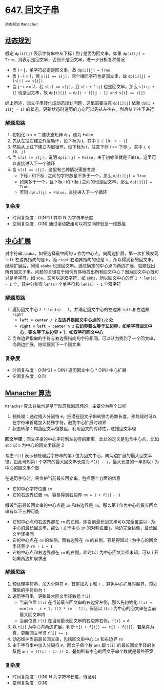 # [647. 回文子串](https://leetcode-cn.com/problems/palindromic-substrings/solution/hui-wen-zi-chuan-by-leetcode-solution/)

`动态规划` `Manacher`

## [动态规划](https://leetcode-cn.com/problems/palindromic-substrings/solution/shu-ju-jie-gou-he-suan-fa-dong-tai-gui-h-3bms/)

假定 `dp[i][j]` 表示字符串中从下标 i 到 j 是否为回文串，如果 `dp[i][j] = True`，则表示是回文串，否则不是回文串，进一步分析各种情况

- 当 i = j，单字符必定是回文串，故 `dp[i][j] = True`
- 当 j - i = 1，若 `s[i] == s[j]`，两个相同字符也是回文串，故 `dp[i][j] = (s[i] == s[j])`
- 当 j - i >= 2，若 `s[i] == s[j]`，且 `s[i + 1:j]` 也是回文串，那么 `s[i:j + 1]` 也是回文串，故 `dp[i][j] = dp[i + 1][j - 1] and s[i] == s[j]`

综上所述，回文子串转化成动态规划问题，这里需要注意 `dp[i][j]` 依赖 `dp[i + 1][j - 1]` 的状态，更新状态时遍历的方向可以先从左往右，然后从上往下进行

### 解题思路

1. 初始化 n x n 二维状态矩阵 `dp`，值为 False
2. 先从左往右建立外层循环，设下标为 j，其中 `j ∈ [0, n - 1]`
3. 然后从上往下建立内层循环，设下标为 i，注意下标 i <= 下标 j，其中 `i ∈ [0, j]`
4. 当 `s[i] != s[j]`，说明 `dp[i][j] = False`，由于初始值就是 False，这里可以直接进入下一个循环
5. 当 `s[i] == s[j]`，这里有三种情况需要考虑
    - 下标 i 和下标 j 之间的字符数量不多于一个，那么 `dp[i][j] = True`
    - 如果多于一个，且下标 i 和下标 j 之间的也是回文串，那么 `dp[i][j] = True`
    - 否则 `dp[i][j] = False`，直接进入下一个循环

### 复杂度

- 时间复杂度：O(N^2) 其中 N 为字符串长度
- 空间复杂度：O(N) 通过滚动数组可以将空间降低至一维数组

## [中心扩展](https://leetcode-cn.com/problems/palindromic-substrings/solution/liang-dao-hui-wen-zi-chuan-de-jie-fa-xiang-jie-zho/)

对字符串 `ababa`，如果选择最中间的 `a` 作为中心点，向两边扩展，第一次扩展发现 `left` 左边界指向的是 `b`，而  `right` 右边界指向的也是 `b` ，所以得到新的回文串，继续扩展后，同理 `ababa`
也是回文串。通过确定的中心点向两边扩展，就能找出所有回文子串。问题的关键在于如何有序地找出所有回文中心？因为回文中心既可以是单字符，如 `aba`，又可以是双字符，如 `abba`，所以回文中心的有 `2 * len(s) - 1` 个，其中分别有 `len(s)` 个单字符和 `len(s) - 1` 个双字符

### 解题思路

1. 遍历回文中心 `2 * len(s) - 1`，并确定回文中心的左边界  `left` 和右边界 `right`
    - **`left = center / 2` 左边界是回文中心点的 `1/2` 处**
    - **`right = left + center % 2` 右边界要么等于左边界，如单字符回文中心，要么等于左边界 + 1，如双字符回文中心**
2. 当左边界指向的字符与右边界指向的字符相同，可以认为找到了一个回文串，向两边扩展，继续搜索下一个回文串

### 复杂度

- 时间复杂度：O(N^2)  = O(N) 遍历回文中心 * O(N) 中心扩展
- 空间复杂度：O(1)

## [Manacher 算法](https://writings.sh/post/algorithm-longest-palindromic-substring#manacher-方法)

`Manacher` 算法背后也是基于动态规划思想的，主要分为两个过程

1. 预处理：通过插入分隔符 `#`，把潜在回文子串转换为奇数长度，预处理时可以在字符串首尾加入特殊字符，避免中心扩展时越界
2. 状态转移：构造回文半径数组，利用回文的对称性，递推回文半径

**回文半径**：回文子串的中心字符到左边界的距离，此处的定义是包含中心点，比如 `abc` 以 `b` 为中心的回文半径是 2

考虑 `f[i]` 表示预处理后字符串的第 i 位为回文中心，向两边扩展的最大回文半径，由此可知第 i 个字符的最大回文串长度为 `f(i) - 1`，最大长度的一半即以 i 为中心的回文串个数

在遍历字符时，需维护当前最长回文串，包括两个方面的信息

- 它的中心字符位置 `im`
- 它的右边界位置 `rm`，容易得到右边界 `rm = i + f[i] - 1`

假设当前最长回文串的中心点是 `im` 和右边界是 `rm`，那么第 i 位为中心的最长回文串有以下三种可能

- 它的中心点和右边界都在 `rm` 的左侧，即当前最长回文串可以完全覆盖以 i 为中心的最长回文串，那么 i 关于中心 `im` 的对称位置 j，两边完全镜像，最长回文半径相同
- 它的中心点在 `rm` 的左侧，而右边界在 `rm` 的右侧，容易得知以 i 为中心的回文半径至少 `rm - i + 1`
- 它的中心点和右边界都在 `rm` 的右侧，此时以 i 为中心回文半径未知，可从 i 开始向两边扩展求出

### 解题思路

1. 预处理字符串，加入分隔符 `#`，首尾加入 `$` 和 `!` ，避免中心扩展时越界，预处理后的字符串为 `t`
2. 遍历字符串，更新最大回文半径数组 `f[i]`
    - 当前位置 `t[i]` 在当前最长回文串的右边界左侧，那么先初始化 `f[i] = min(rm - i + 1, f[2 * im - 1])`，保证以 `t[i]` 为中心的回文串在当前最大回文串内
    - 当前位置 `t[i]` 在当前最长回文串的右边界右侧，`f[i] = 0`
3. 以 `t[i]` 为中心向两边扩展，判断 `t[i + f[i]] == t[i - f[i]]`，若条件为真，更新回文半径 `f[i] += 1`
4. 动态维护当前最长回文串，包括回文串中心 `im` 和右边界 `rm`
5. 由于字符串中加入分隔符 `#`，回文子串个数 `ans` 跟  `t[i]` 的最长回文半径的关系是 `ans = (f[i] - 1) // 2`，叠加所有中心的回文子串个数就是最终答案

### 复杂度

- 时间复杂度：O(N) N 为字符串长度，待证明
- 空间复杂度：O(N)
